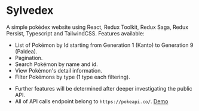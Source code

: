 # Sylvedex

A simple pokédex website using React, Redux Toolkit, Redux Saga, Redux Persist, Typescript and TailwindCSS.
Features available:
  - List of Pokémon by Id starting from Generation 1 (Kanto) to Generation 9 (Paldea).
  - Pagination.
  - Search Pokémon by name and id.
  - View Pokémon's detail information.
  - Filter Pokémons by type (1 type each filtering).
* Further features will be determined after deeper investigating the public API.
* All of API calls endpoint belong to `https://pokeapi.co/`.
[Demo](http://sylvedex-ci.s3-website-ap-southeast-2.amazonaws.com)
